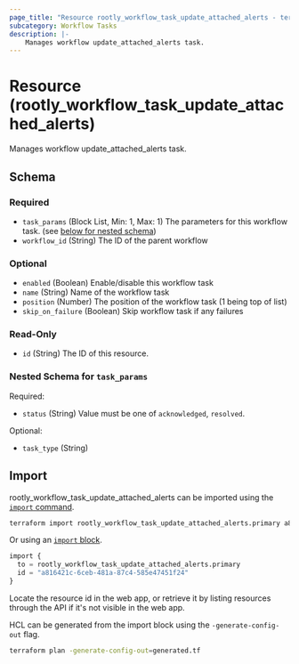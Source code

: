 ```yaml
---
page_title: "Resource rootly_workflow_task_update_attached_alerts - terraform-provider-rootly"
subcategory: Workflow Tasks
description: |-
    Manages workflow update_attached_alerts task.
---
```


# Resource (rootly_workflow_task_update_attached_alerts)

Manages workflow update_attached_alerts task.



<!-- schema generated by tfplugindocs -->
## Schema

### Required

- `task_params` (Block List, Min: 1, Max: 1) The parameters for this workflow task. (see [below for nested schema](#nestedblock--task_params))
- `workflow_id` (String) The ID of the parent workflow

### Optional

- `enabled` (Boolean) Enable/disable this workflow task
- `name` (String) Name of the workflow task
- `position` (Number) The position of the workflow task (1 being top of list)
- `skip_on_failure` (Boolean) Skip workflow task if any failures

### Read-Only

- `id` (String) The ID of this resource.

<a id="nestedblock--task_params"></a>
### Nested Schema for `task_params`

Required:

- `status` (String) Value must be one of `acknowledged`, `resolved`.

Optional:

- `task_type` (String)

## Import

rootly_workflow_task_update_attached_alerts can be imported using the [`import` command](https://developer.hashicorp.com/terraform/cli/commands/import).

```sh
terraform import rootly_workflow_task_update_attached_alerts.primary a816421c-6ceb-481a-87c4-585e47451f24
```

Or using an [`import` block](https://developer.hashicorp.com/terraform/language/import).

```terraform
import {
  to = rootly_workflow_task_update_attached_alerts.primary
  id = "a816421c-6ceb-481a-87c4-585e47451f24"
}
```

Locate the resource id in the web app, or retrieve it by listing resources through the API if it's not visible in the web app.

HCL can be generated from the import block using the `-generate-config-out` flag.

```sh
terraform plan -generate-config-out=generated.tf
```
